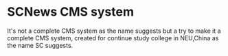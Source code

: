 
SCNews CMS system
=====================

It's not a complete CMS system as the name suggests but a try to make it a complete CMS system, created for continue study college in NEU,China as the name SC suggests.


